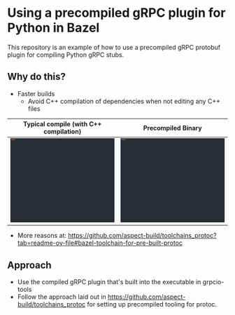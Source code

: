 # Using a precompiled gRPC plugin for Python in Bazel
This repository is an example of how to use a precompiled gRPC protobuf plugin for compiling Python gRPC stubs.

## Why do this?
* Faster builds
  * Avoid C++ compilation of dependencies when not editing any C++ files

| Typical compile (with C++ compilation) | Precompiled Binary |
| - | - |
| ![typical compilation](./docs/compile-with-cpp.svg) | ![compilation using precompiled binary](./docs/compile-with-precompiled-binary.svg)

* More reasons at: https://github.com/aspect-build/toolchains_protoc?tab=readme-ov-file#bazel-toolchain-for-pre-built-protoc

## Approach
* Use the compiled gRPC plugin that's built into the executable in grpcio-tools
* Follow the approach laid out in https://github.com/aspect-build/toolchains_protoc for setting up precompiled tooling for protoc.